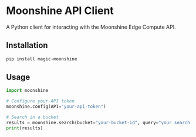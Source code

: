 # Moonshine API Client

A Python client for interacting with the Moonshine Edge Compute API.

## Installation

```bash
pip install magic-moonshine
```

## Usage

```python
import moonshine

# Configure your API token
moonshine.config(API="your-api-token")

# Search in a bucket
results = moonshine.search(bucket="your-bucket-id", query="your search query")
print(results)
```
